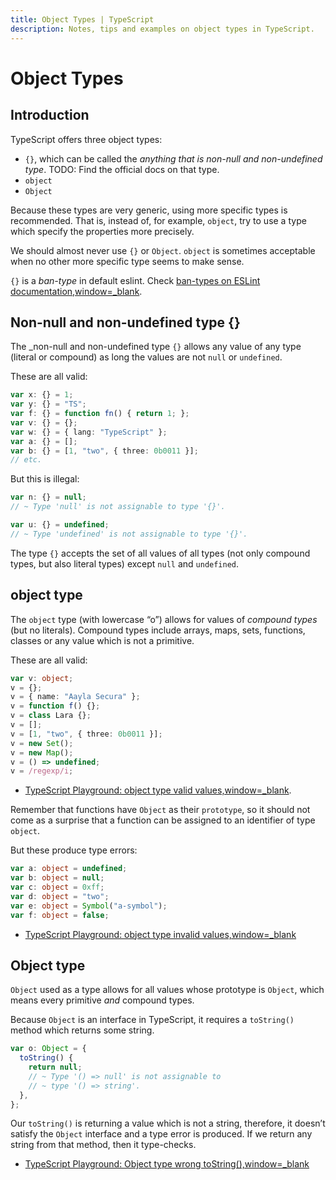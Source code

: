 ```yaml
---
title: Object Types | TypeScript
description: Notes, tips and examples on object types in TypeScript.
---
```


# Object Types

## Introduction

TypeScript offers three object types:

* `{}`, which can be called the _anything that is non-null and non-undefined type_.
TODO: Find the official docs on that type.
* `object`
* `Object`

Because these types are very generic, using more specific types is recommended.
That is, instead of, for example, `object`, try to use a type which specify the properties more precisely.

We should almost never use `{}` or `Object`.
`object` is sometimes acceptable when no other more specific type seems to make sense.

`{}` is a _ban-type_ in default eslint.
Check [ban-types on ESLint documentation,window=_blank](https://typescript-eslint.io/rules/ban-types/).

## Non-null and non-undefined type {}

The _non-null and non-undefined type `{}` allows any value of any type (literal or compound) as long the values are not `null` or `undefined`.

These are all valid:

```typescript
var x: {} = 1;
var y: {} = "TS";
var f: {} = function fn() { return 1; };
var v: {} = {};
var w: {} = { lang: "TypeScript" };
var a: {} = [];
var b: {} = [1, "two", { three: 0b0011 }];
// etc.
```

But this is illegal:

```typescript
var n: {} = null;
// ~ Type 'null' is not assignable to type '{}'.

var u: {} = undefined;
// ~ Type 'undefined' is not assignable to type '{}'.
```

The type `{}` accepts the set of all values of all types (not only compound types, but also literal types) except `null` and `undefined`.

## object type

The `object` type (with lowercase “o”) allows for values of _compound types_ (but no literals).
Compound types include arrays, maps, sets, functions, classes or any value which is not a primitive.

These are all valid:

```typescript
var v: object;
v = {};
v = { name: "Aayla Secura" };
v = function f() {};
v = class Lara {};
v = [];
v = [1, "two", { three: 0b0011 }];
v = new Set();
v = new Map();
v = () => undefined;
v = /regexp/i;
```

* [TypeScript Playground: object type valid values,window=_blank](https://www.typescriptlang.org/play?#code/PTBQIAkIgIIQQVwC4AsD2AnAXBAYgU3QDsBDQgE1QgCFiBnW1cYaCZRRAB1sxADMCS5VACM6DAHRk8AN2ABjVIUTE5iMCFBMmEAErxCEFAEtaEYXl4Y8Z1KgDWAW2Lo7RwgHNxWgBS99qo0UIbwBKCABvUAgIaWdDI0QAG2sAXggAchEAKzxVQwBPDmtYxKMyGOJE+DxubAAVQrwAZTl0Iw5EdKiICjl4BzwlcUQE5Ig0kaS8AG5QAF9QkNnQBUJaRAhE1HdsAGFFBmSAbQAiLfcTgF1xiFXDvHFz8WE3Mm871GSlzVj0GOxsrlELNpDdwnMQWCICQBtgTrBiPlEsQIE1cvB0MQThAIaBQWk-IQAkFeKEIrj8bdkfQIAAZZwo8GQtJHS7MiBHACMABoICdEAB3VAnXnhQzIdB4PDYAAMwhlMs5nJxbLxN0IeAFqLwiFC7I1WoAssQOHq1WkySkAHwQfRSXhuPBkdnASXuPAADw4wCMsyAA).

Remember that functions have `Object` as their `prototype`, so it should not come as a surprise that a function can be assigned to an identifier of type `object`.

But these produce type errors:

```typescript
var a: object = undefined;
var b: object = null;
var c: object = 0xff;
var d: object = "two";
var e: object = Symbol("a-symbol");
var f: object = false;
```

* [TypeScript Playground: object type invalid values,window=_blank](https://www.typescriptlang.org/play?#code/PTBQIAkIgIIQQVwC4AsD2AnAXBAYgU3QDsBDQgE1QgCFiBnW1cYaCZRRAB1sxADMCS5VACM6DAHRk8AN2ABjVIUTE5iMCFBMmEAErxCEFAEtaEYXl4Y8Z1KgDWAW2Lo7RwgHNxWgBS99qo0UIbwBKCABvUAgIaWdDI0QAG2sAXggAchEAKzxVQwBPDms3WMSjMhjiRPg8bmwAFUK8AGU5dCMORHSoiAo5eAc8JXFEBOSINNGkvABuUABfUJC50AVCWkQIRNR3bABhRQZkgG0AIm33U4BdCYg1o7xxC-FhNzJve9Rk5c1Y9AhiNhsrlNml9FJeG48GQ5n8zEDhDk8mlCPBEolYXE5AikaCIAAGAAevF4mP+ZBxINup0QAHdUKcyRA8JTkRBmvkHMIvt5TsQALS0TncxKnH5w3isvG8Kq0WZAA)

## Object type

`Object` used as a type allows for all values whose prototype is `Object`, which means every primitive _and_ compound types.

Because `Object` is an interface in TypeScript, it requires a `toString()` method which returns some string.

```ts
var o: Object = {
  toString() {
    return null;
    // ~ Type '() => null' is not assignable to
    // ~ type '() => string'.
  },
};
```

Our `toString()` is returning a value which is not a string, therefore, it doesn’t satisfy the `Object` interface and a type error is produced.
If we return any string from that method, then it type-checks.

* [TypeScript Playground: Object type wrong toString(),window=_blank](https://www.typescriptlang.org/play?#code/PTBQIAkIgIIQQVwC4AsD2AnAXBAYgU3QDsBDQgE1QgCFiBnW1cYaCZRRAB1sxADMCS5VACM6DAHRk8AN2ABjVIUTE5iMCFBMmEAErxCEFAEtaEYXl4Y8Z1KgDWAW2Lo7RwgHNxWgBS99qo0UIbwBKCABvUAgIaWdDI0QAG2sAXggAcgB5YQArPFVDAE8Oa0RUAGVEdDd3UIhMbAAVYrxyuWqORHSoiAo5eAc8JXFEBOSINNGkvABuUABfUJC50AVCWkQIRNR3bABhRQZkgG0AIm33U4BdCYg1o7xxC-FhNzJve9Rk5c1Y9AhUNhsnkCmlwvM5pQwT0QBpopAABJ0QyUdB4RDwIgQYgQDbVDwAGjMSAgAHdrM5rGiMUQajDmIR4IlEkSGBAEr1UHhaIR0ptaMRRrReIVDMhrAADYH5RAS9lKAi8FSPek9MqVfG1MKRaLRamYgzpdJzaLzAkLGZAA)
